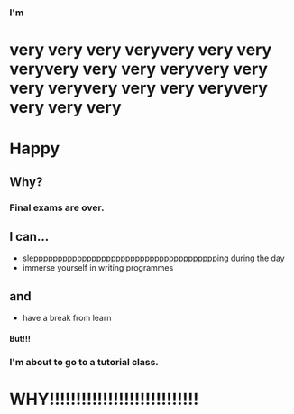 ### I'm
# very very very veryvery very very veryvery very very veryvery very very veryvery very very veryvery very very very
# Happy
## Why?
### Final exams are over.

## I can...
- slepppppppppppppppppppppppppppppppppppppping during the day
- immerse yourself in writing programmes
## and
- have a break from learn

#### But!!!
### I'm about to go to a tutorial class.

# WHY!!!!!!!!!!!!!!!!!!!!!!!!!!!!
